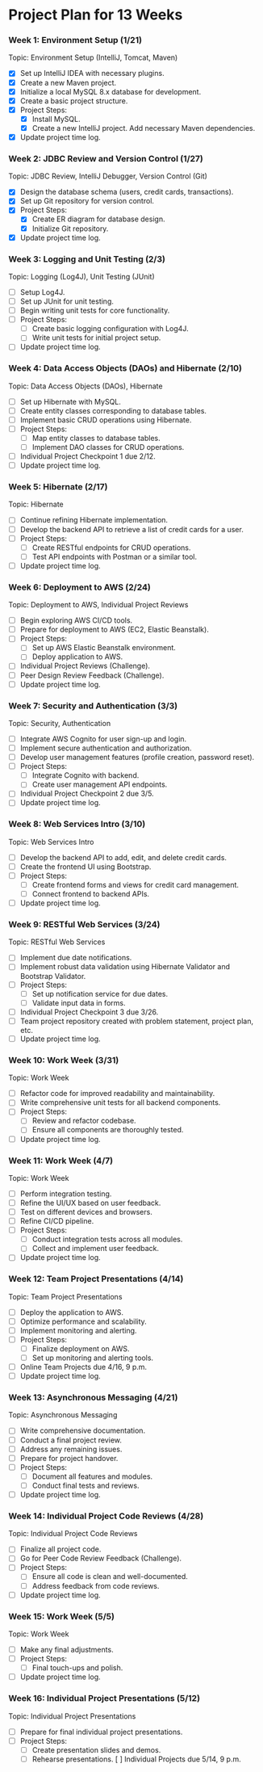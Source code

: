 # Project Plan for 13 Weeks

### Week 1: Environment Setup (1/21)

Topic: Environment Setup (IntelliJ, Tomcat, Maven)

- [x] Set up IntelliJ IDEA with necessary plugins.
- [x] Create a new Maven project.
- [x] Initialize a local MySQL 8.x database for development.
- [x] Create a basic project structure.
- [x] Project Steps:
    - [x] Install MySQL.
    - [x] Create a new IntelliJ project.
Add necessary Maven dependencies.
- [x] Update project time log.

### Week 2: JDBC Review and Version Control (1/27)
Topic: JDBC Review, IntelliJ Debugger, Version Control (Git)

- [x] Design the database schema (users, credit cards, transactions).
- [x] Set up Git repository for version control.
- [x] Project Steps:
    - [x] Create ER diagram for database design.
    - [x] Initialize Git repository.
- [x] Update project time log.

### Week 3: Logging and Unit Testing (2/3)
Topic: Logging (Log4J), Unit Testing (JUnit)

- [ ] Setup Log4J.
- [ ] Set up JUnit for unit testing.
- [ ] Begin writing unit tests for core functionality.
- [ ] Project Steps:
    - [ ] Create basic logging configuration with Log4J.
    - [ ] Write unit tests for initial project setup.
- [ ] Update project time log.

### Week 4: Data Access Objects (DAOs) and Hibernate (2/10)
Topic: Data Access Objects (DAOs), Hibernate

- [ ] Set up Hibernate with MySQL.
- [ ] Create entity classes corresponding to database tables.
- [ ] Implement basic CRUD operations using Hibernate.
- [ ] Project Steps:
    - [ ] Map entity classes to database tables.
    - [ ] Implement DAO classes for CRUD operations.
- [ ] Individual Project Checkpoint 1 due 2/12.
- [ ] Update project time log.

### Week 5: Hibernate (2/17)
Topic: Hibernate

- [ ] Continue refining Hibernate implementation.
- [ ] Develop the backend API to retrieve a list of credit cards for a user.
- [ ] Project Steps:
    - [ ] Create RESTful endpoints for CRUD operations.
    - [ ] Test API endpoints with Postman or a similar tool.
- [ ] Update project time log.

### Week 6: Deployment to AWS (2/24)
Topic: Deployment to AWS, Individual Project Reviews

- [ ] Begin exploring AWS CI/CD tools.
- [ ] Prepare for deployment to AWS (EC2, Elastic Beanstalk).
- [ ] Project Steps:
    - [ ] Set up AWS Elastic Beanstalk environment.
    - [ ] Deploy application to AWS.
- [ ] Individual Project Reviews (Challenge).
- [ ] Peer Design Review Feedback (Challenge).
- [ ] Update project time log.

### Week 7: Security and Authentication (3/3)
Topic: Security, Authentication

- [ ] Integrate AWS Cognito for user sign-up and login.
- [ ] Implement secure authentication and authorization.
- [ ] Develop user management features (profile creation, password reset).
- [ ] Project Steps:
    - [ ] Integrate Cognito with backend.
    - [ ] Create user management API endpoints.
- [ ] Individual Project Checkpoint 2 due 3/5.
- [ ] Update project time log.

### Week 8: Web Services Intro (3/10)
Topic: Web Services Intro

- [ ] Develop the backend API to add, edit, and delete credit cards.
- [ ] Create the frontend UI using Bootstrap.
- [ ] Project Steps:
    - [ ] Create frontend forms and views for credit card management.
    - [ ] Connect frontend to backend APIs.
- [ ] Update project time log.

### Week 9: RESTful Web Services (3/24)
Topic: RESTful Web Services

- [ ] Implement due date notifications.
- [ ] Implement robust data validation using Hibernate Validator and Bootstrap Validator.
- [ ] Project Steps:
    - [ ] Set up notification service for due dates.
    - [ ] Validate input data in forms.
- [ ] Individual Project Checkpoint 3 due 3/26.
- [ ] Team project repository created with problem statement, project plan, etc.
- [ ] Update project time log.

### Week 10: Work Week (3/31)
Topic: Work Week

- [ ] Refactor code for improved readability and maintainability.
- [ ] Write comprehensive unit tests for all backend components.
- [ ] Project Steps:
    - [ ] Review and refactor codebase.
    - [ ] Ensure all components are thoroughly tested.
- [ ] Update project time log.

### Week 11: Work Week (4/7)
Topic: Work Week

- [ ] Perform integration testing.
- [ ] Refine the UI/UX based on user feedback.
- [ ] Test on different devices and browsers.
- [ ] Refine CI/CD pipeline.
- [ ] Project Steps:
    - [ ] Conduct integration tests across all modules.
    - [ ] Collect and implement user feedback.
- [ ] Update project time log.

### Week 12: Team Project Presentations (4/14)
Topic: Team Project Presentations

- [ ] Deploy the application to AWS.
- [ ] Optimize performance and scalability.
- [ ] Implement monitoring and alerting.
- [ ] Project Steps:
    - [ ] Finalize deployment on AWS.
    - [ ] Set up monitoring and alerting tools.
- [ ] Online Team Projects due 4/16, 9 p.m.
- [ ] Update project time log.

### Week 13: Asynchronous Messaging (4/21)
Topic: Asynchronous Messaging

- [ ] Write comprehensive documentation.
- [ ] Conduct a final project review.
- [ ] Address any remaining issues.
- [ ] Prepare for project handover.
- [ ] Project Steps:
    - [ ] Document all features and modules.
    - [ ] Conduct final tests and reviews.
- [ ] Update project time log.

### Week 14: Individual Project Code Reviews (4/28)
Topic: Individual Project Code Reviews

- [ ] Finalize all project code.
- [ ] Go for Peer Code Review Feedback (Challenge).
- [ ] Project Steps:
    - [ ] Ensure all code is clean and well-documented.
    - [ ] Address feedback from code reviews.
- [ ] Update project time log.

### Week 15: Work Week (5/5)
Topic: Work Week

- [ ] Make any final adjustments.
- [ ] Project Steps:
    - [ ] Final touch-ups and polish.
- [ ] Update project time log.

### Week 16: Individual Project Presentations (5/12)
Topic: Individual Project Presentations

- [ ] Prepare for final individual project presentations.
- [ ] Project Steps:
    - [ ] Create presentation slides and demos.
    - [ ] Rehearse presentations.
[ ] Individual Projects due 5/14, 9 p.m.
